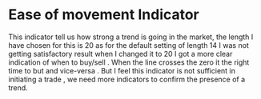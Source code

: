 # Ease of movement Indicator
This indicator tell us how strong a trend is going in the market, the length I have chosen for this is 20 as for the default setting of length 14 I was not getting satisfactory result when I changed it to 20 I got a more clear indication of when to buy/sell . When the line crosses the zero it the right time to but and vice-versa . But I feel this indicator is not sufficient in initiating a trade , we need more indicators to confirm the presence of a trend.
